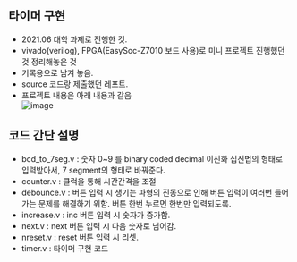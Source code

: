 ## 타이머 구현
- 2021.06 대학 과제로 진행한 것.
- vivado(verilog), FPGA(EasySoc-Z7010 보드 사용)로 미니 프로젝트 진행했던 것 정리해놓은 것
- 기록용으로 남겨 놓음.
- source 코드랑 제출했던 레포트.   
- 프로젝트 내용은 아래 내용과 같음   
![image](https://user-images.githubusercontent.com/96903347/167577260-92ccad02-625a-496c-9436-fb4355039ec6.png)   

## 코드 간단 설명
- bcd_to_7seg.v : 숫자 0~9 를 binary coded decimal 이진화 십진법의 형태로 입력받아서, 7 segment의 형태로 바꿔준다.
- counter.v : 클럭을 통해 시간간격을 조절
- debounce.v : 버튼 입력 시 생기는 파형의 진동으로 인해 버튼 입력이 여러번 들어가는 문제를 해결하기 위함. 버튼 한번 누르면 한번만 입력되도록.
- increase.v : inc 버튼 입력 시 숫자가 증가함.
- next.v : next 버튼 입력 시 다음 숫자로 넘어감.
- nreset.v : reset 버튼 입력 시 리셋.
- timer.v : 타이머 구현 코드
